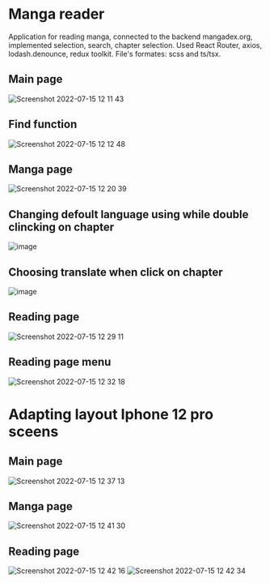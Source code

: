 # Manga reader
Application for reading manga, connected to the backend mangadex.org, implemented selection, search, chapter selection. Used React Router, axios, lodash.denounce, redux toolkit.
File's formates: scss and ts/tsx.
## Main page
![Screenshot 2022-07-15 12 11 43](https://user-images.githubusercontent.com/72702845/179192923-16bf3c91-e2ff-4358-b7b8-4ebf04cc731a.png)
## Find function
![Screenshot 2022-07-15 12 12 48](https://user-images.githubusercontent.com/72702845/179193099-59f70cdd-2964-4032-a7b4-672ac579c356.png)
## Manga page
![Screenshot 2022-07-15 12 20 39](https://user-images.githubusercontent.com/72702845/179194398-de6ac677-102b-4d13-bc29-3257e574212d.png)
## Changing defoult language using while double clincking on chapter
![image](https://user-images.githubusercontent.com/72702845/179194590-e3ed1f4d-4a8a-40af-ac95-58cff8dcdf1e.png)
## Choosing translate when click on chapter
![image](https://user-images.githubusercontent.com/72702845/179194654-a7526552-f651-4df5-abd0-af47fcc0ee9e.png)
## Reading page
![Screenshot 2022-07-15 12 29 11](https://user-images.githubusercontent.com/72702845/179195863-a7bf151c-d31d-4685-80aa-b77ca13d5a0d.png)
## Reading page menu
![Screenshot 2022-07-15 12 32 18](https://user-images.githubusercontent.com/72702845/179196409-73725695-e9b4-4134-a3e4-183b7961ebb9.png)
# Adapting layout Iphone 12 pro sceens
## Main page
![Screenshot 2022-07-15 12 37 13](https://user-images.githubusercontent.com/72702845/179197275-4e7d54d9-4931-4cf2-a34e-96bf2cb77e19.png)
## Manga page
![Screenshot 2022-07-15 12 41 30](https://user-images.githubusercontent.com/72702845/179198063-90a4d0a9-382e-4807-83e3-805dffd896b8.png)
## Reading page
![Screenshot 2022-07-15 12 42 16](https://user-images.githubusercontent.com/72702845/179198174-ff1e4329-7c96-4ea2-8a18-e748e569ecc4.png)
![Screenshot 2022-07-15 12 42 34](https://user-images.githubusercontent.com/72702845/179198246-c71e70cb-6408-4756-b1ed-fb890abc56ae.png)
